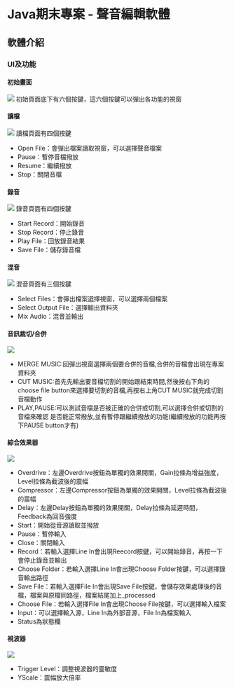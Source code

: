 # Java期末專案 - 聲音編輯軟體

## 軟體介紹

### UI及功能

#### 初始畫面
![](https://hackmd.io/_uploads/rkEwsqpUh.png)
初始頁面底下有六個按鍵，這六個按鍵可以彈出各功能的視窗

#### 讀檔
![](https://hackmd.io/_uploads/BJxdo5682.png)
讀檔頁面有四個按鍵
* Open File：會彈出檔案讀取視窗，可以選擇聲音檔案
* Pause：暫停音檔撥放
* Resume：繼續撥放
* Stop：關閉音檔

#### 錄音
![](https://hackmd.io/_uploads/SJ8_jqp82.png)
錄音頁面有四個按鍵
* Start Record：開始錄音
* Stop Record：停止錄音
* Play File：回放錄音結果
* Save File：儲存錄音檔


#### 混音
![](https://hackmd.io/_uploads/S1aujqa8n.png)
混音頁面有三個按鍵
* Select Files：會彈出檔案選擇視窗，可以選擇兩個檔案
* Select Output File：選擇輸出資料夾
* Mix Audio：混音並輸出


#### 音訊裁切/合併
![](https://hackmd.io/_uploads/S1NYoqTL2.png)
* MERGE MUSIC:回彈出視窗選擇兩個要合併的音檔,合併的音檔會出現在專案資料夾
* CUT MUSIC:首先先輸出要音檔切割的開始跟結束時間,然後按右下角的choose file
  button來選擇要切割的音檔,再按右上角CUT MUSIC就完成切割音檔動作
* PLAY,PAUSE:可以測試音檔是否被正確的合併或切割,可以選擇合併或切割的音檔來確認
  是否能正常撥放,並有暫停跟繼續撥放的功能(繼續撥放的功能再按下PAUSE button才有)

#### 綜合效果器
![](https://hackmd.io/_uploads/HypYicaLn.png)
* Overdrive：左邊Overdrive按鈕為單獨的效果開關，Gain拉條為增益強度，Level拉條為截波後的震幅
* Compressor：左邊Compressor按鈕為單獨的效果開關，Level拉條為截波後的震幅
* Delay：左邊Delay按鈕為單獨的效果開關，Delay拉條為延遲時間，Feedback為回音強度
* Start：開始從音源讀取並撥放
* Pause：暫停輸入
* Close：關閉輸入
* Record：若輸入選擇Line In會出現Reecord按鍵，可以開始錄音，再按一下會停止錄音並輸出
* Choose Folder：若輸入選擇Line In會出現Choose Folder按鍵，可以選擇錄音輸出路徑
* Save File：若輸入選擇File In會出現Save File按鍵，會儲存效果處理後的音檔，檔案與原檔同路徑，檔案結尾加上_processed
* Choose File：若輸入選擇File In會出現Choose File按鍵，可以選擇輸入檔案
* Input：可以選擇輸入源，Line In為外部音源，File In為檔案輸入
* Status為狀態欄


#### 視波器
![](https://hackmd.io/_uploads/rkbjicTIn.png)
* Trigger Level：調整視波器的靈敏度
* YScale：震幅放大倍率
